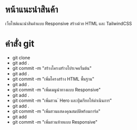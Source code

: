 # หน้าแนะนำสินค้า
เว็บไซต์แนะนำสินค้าแบบ Responsive สร้างด้วย HTML และ TailwindCSS

# คำสั่ง git
- git clone
- git add .
- git commit -m "สร้างโครงสร้างโปรเจคเริ่มต้น"
- git add .
- git commit -m "เพิ่มโครงสร้าง HTML พื้นฐาน"
- git add .
- git commit -m "เพิ่มเมนูนําทางแบบ Responsive"
- git add .
- git commit -m "เพิ่มสวน ่ Hero และปุ่มเรียกให้ดําเนินการ"
- git add .
- git commit -m "เพิ่มสวนแสดงคุณสมบัติพร้อมการ์ด"
- git add 
- git commit -m "เพิ่มสวนท้ายแบบ Responsive"